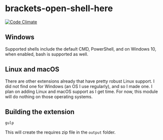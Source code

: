 # brackets-open-shell-here

[![Code Climate][5]][6]

[5]: https://codeclimate.com/github/catdad/brackets-open-shell-here/badges/gpa.svg
[6]: https://codeclimate.com/github/catdad/brackets-open-shell-here

## Windows

Supported shells include the default CMD, PowerShell, and on Windows 10, when enabled, bash is supported as well.

## Linux and macOS

There are other extensions already that have pretty robust Linux support. I did not find one for Windows (an OS I use regularly), and so I made one. I plan on adding Linux and macOS support as I get time. For now, this module will do nothing on those operating systems.

## Building the extension

```bash
gulp
```

This will create the requires zip file in the `output` folder.
